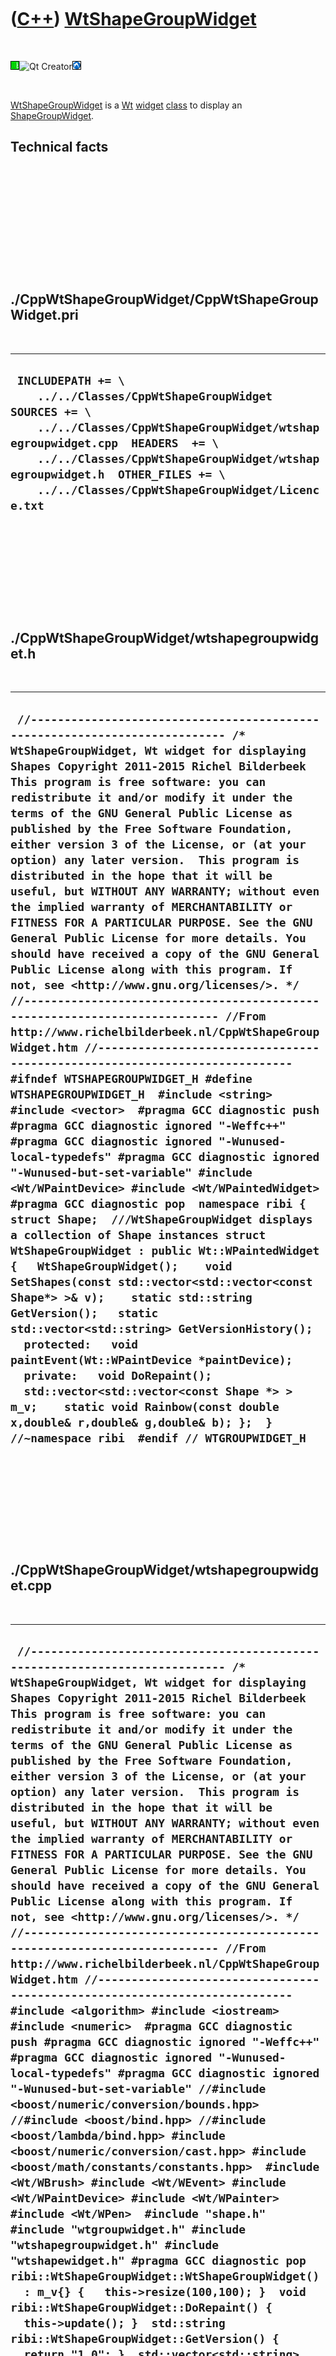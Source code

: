 
 

 

 

 

 

([C++](Cpp.md)) [WtShapeGroupWidget](CppWtShapeGroupWidget.md)
================================================================

 

![Wt](PicWt.png)![Qt
Creator](PicQtCreator.png)![Lubuntu](PicLubuntu.png)

 

[WtShapeGroupWidget](CppWtShapeGroupWidget.md) is a [Wt](CppWt.md)
[widget](CppWidget.md) [class](CppClass.md) to display an
[ShapeGroupWidget](CppShapeGroupWidget.md).

Technical facts
---------------

 

 

 

 

 

 

./CppWtShapeGroupWidget/CppWtShapeGroupWidget.pri
-------------------------------------------------

 

  --------------------------------------------------------------------------------------------------------------------------------------------------------------------------------------------------------------------------------------------------------------------------------------------
  ` INCLUDEPATH += \     ../../Classes/CppWtShapeGroupWidget  SOURCES += \     ../../Classes/CppWtShapeGroupWidget/wtshapegroupwidget.cpp  HEADERS  += \     ../../Classes/CppWtShapeGroupWidget/wtshapegroupwidget.h  OTHER_FILES += \     ../../Classes/CppWtShapeGroupWidget/Licence.txt`
  --------------------------------------------------------------------------------------------------------------------------------------------------------------------------------------------------------------------------------------------------------------------------------------------

 

 

 

 

 

./CppWtShapeGroupWidget/wtshapegroupwidget.h
--------------------------------------------

 

  -----------------------------------------------------------------------------------------------------------------------------------------------------------------------------------------------------------------------------------------------------------------------------------------------------------------------------------------------------------------------------------------------------------------------------------------------------------------------------------------------------------------------------------------------------------------------------------------------------------------------------------------------------------------------------------------------------------------------------------------------------------------------------------------------------------------------------------------------------------------------------------------------------------------------------------------------------------------------------------------------------------------------------------------------------------------------------------------------------------------------------------------------------------------------------------------------------------------------------------------------------------------------------------------------------------------------------------------------------------------------------------------------------------------------------------------------------------------------------------------------------------------------------------------------------------------------------------------------------------------------------------------------------------------------------------------------------------------------------------------------------------------------------------------------------------------------------------------------------------------------------------------------------------------------------------------------------------------------------------------------------------------------------------------------------------
  ` //--------------------------------------------------------------------------- /* WtShapeGroupWidget, Wt widget for displaying Shapes Copyright 2011-2015 Richel Bilderbeek  This program is free software: you can redistribute it and/or modify it under the terms of the GNU General Public License as published by the Free Software Foundation, either version 3 of the License, or (at your option) any later version.  This program is distributed in the hope that it will be useful, but WITHOUT ANY WARRANTY; without even the implied warranty of MERCHANTABILITY or FITNESS FOR A PARTICULAR PURPOSE. See the GNU General Public License for more details. You should have received a copy of the GNU General Public License along with this program. If not, see <http://www.gnu.org/licenses/>. */ //--------------------------------------------------------------------------- //From http://www.richelbilderbeek.nl/CppWtShapeGroupWidget.htm //--------------------------------------------------------------------------- #ifndef WTSHAPEGROUPWIDGET_H #define WTSHAPEGROUPWIDGET_H  #include <string> #include <vector>  #pragma GCC diagnostic push #pragma GCC diagnostic ignored "-Weffc++" #pragma GCC diagnostic ignored "-Wunused-local-typedefs" #pragma GCC diagnostic ignored "-Wunused-but-set-variable" #include <Wt/WPaintDevice> #include <Wt/WPaintedWidget> #pragma GCC diagnostic pop  namespace ribi {  struct Shape;  ///WtShapeGroupWidget displays a collection of Shape instances struct WtShapeGroupWidget : public Wt::WPaintedWidget {   WtShapeGroupWidget();    void SetShapes(const std::vector<std::vector<const Shape*> >& v);    static std::string GetVersion();   static std::vector<std::string> GetVersionHistory();    protected:   void paintEvent(Wt::WPaintDevice *paintDevice);    private:   void DoRepaint();   std::vector<std::vector<const Shape *> > m_v;    static void Rainbow(const double x,double& r,double& g,double& b); };  } //~namespace ribi  #endif // WTGROUPWIDGET_H`
  -----------------------------------------------------------------------------------------------------------------------------------------------------------------------------------------------------------------------------------------------------------------------------------------------------------------------------------------------------------------------------------------------------------------------------------------------------------------------------------------------------------------------------------------------------------------------------------------------------------------------------------------------------------------------------------------------------------------------------------------------------------------------------------------------------------------------------------------------------------------------------------------------------------------------------------------------------------------------------------------------------------------------------------------------------------------------------------------------------------------------------------------------------------------------------------------------------------------------------------------------------------------------------------------------------------------------------------------------------------------------------------------------------------------------------------------------------------------------------------------------------------------------------------------------------------------------------------------------------------------------------------------------------------------------------------------------------------------------------------------------------------------------------------------------------------------------------------------------------------------------------------------------------------------------------------------------------------------------------------------------------------------------------------------------------------

 

 

 

 

 

./CppWtShapeGroupWidget/wtshapegroupwidget.cpp
----------------------------------------------

 

  ------------------------------------------------------------------------------------------------------------------------------------------------------------------------------------------------------------------------------------------------------------------------------------------------------------------------------------------------------------------------------------------------------------------------------------------------------------------------------------------------------------------------------------------------------------------------------------------------------------------------------------------------------------------------------------------------------------------------------------------------------------------------------------------------------------------------------------------------------------------------------------------------------------------------------------------------------------------------------------------------------------------------------------------------------------------------------------------------------------------------------------------------------------------------------------------------------------------------------------------------------------------------------------------------------------------------------------------------------------------------------------------------------------------------------------------------------------------------------------------------------------------------------------------------------------------------------------------------------------------------------------------------------------------------------------------------------------------------------------------------------------------------------------------------------------------------------------------------------------------------------------------------------------------------------------------------------------------------------------------------------------------------------------------------------------------------------------------------------------------------------------------------------------------------------------------------------------------------------------------------------------------------------------------------------------------------------------------------------------------------------------------------------------------------------------------------------------------------------------------------------------------------------------------------------------------------------------------------------------------------------------------------------------------------------------------------------------------------------------------------------------------------------------------------------------------------------------------------------------------------------------------------------------------------------------------------------------------------------------------------------------------------------------------------------------------------------------------------------------------------------------------------------------------------------------------------------------------------------------------------------------------------------------------------------------------------------------------------------------------------------------------------------------------------------------------------------------------------------------------------------------------------------------------------------------------------------------------------------------------------------------------------------------------------------------------------------------------------------------------------------------------------------------------------------------------------------------------------------------------------------------------------------------------------------------------------------------------------------------------------------------------------------------------------------------------------------------------------------------------------------------------------------------------------------------------------------------------------------------------------------------------------------------------------------------------------------------------------------------------------------------------------------------------------------------------------------------------------------------------------------------------------------------------------------------------------------------------------------------------------------------------------------------------------------------------------------------------------------------------------------------------------------------------------------------------------------------------------------------------------------------------------------------------------------------------------------------------------------------------------------------------------------------------------------------------------------------------------------------------------------------------------------------------------------------------------------------------------------------------------------------------------------------------------------------------------------------------------------------------------------------------------------------------------------------------------------------------------------------------------------------------------------------------------------------------------------------------------------------------------------------------------
  ` //--------------------------------------------------------------------------- /* WtShapeGroupWidget, Wt widget for displaying Shapes Copyright 2011-2015 Richel Bilderbeek  This program is free software: you can redistribute it and/or modify it under the terms of the GNU General Public License as published by the Free Software Foundation, either version 3 of the License, or (at your option) any later version.  This program is distributed in the hope that it will be useful, but WITHOUT ANY WARRANTY; without even the implied warranty of MERCHANTABILITY or FITNESS FOR A PARTICULAR PURPOSE. See the GNU General Public License for more details. You should have received a copy of the GNU General Public License along with this program. If not, see <http://www.gnu.org/licenses/>. */ //--------------------------------------------------------------------------- //From http://www.richelbilderbeek.nl/CppWtShapeGroupWidget.htm //--------------------------------------------------------------------------- #include <algorithm> #include <iostream> #include <numeric>  #pragma GCC diagnostic push #pragma GCC diagnostic ignored "-Weffc++" #pragma GCC diagnostic ignored "-Wunused-local-typedefs" #pragma GCC diagnostic ignored "-Wunused-but-set-variable" //#include <boost/numeric/conversion/bounds.hpp> //#include <boost/bind.hpp> //#include <boost/lambda/bind.hpp> #include <boost/numeric/conversion/cast.hpp> #include <boost/math/constants/constants.hpp>  #include <Wt/WBrush> #include <Wt/WEvent> #include <Wt/WPaintDevice> #include <Wt/WPainter> #include <Wt/WPen>  #include "shape.h" #include "wtgroupwidget.h" #include "wtshapegroupwidget.h" #include "wtshapewidget.h" #pragma GCC diagnostic pop  ribi::WtShapeGroupWidget::WtShapeGroupWidget()   : m_v{} {   this->resize(100,100); }  void ribi::WtShapeGroupWidget::DoRepaint() {   this->update(); }  std::string ribi::WtShapeGroupWidget::GetVersion() {   return "1.0"; }  std::vector<std::string> ribi::WtShapeGroupWidget::GetVersionHistory() {   return {     "2011-08-25: version 1.0: initial version"   }; }  void ribi::WtShapeGroupWidget::paintEvent(Wt::WPaintDevice *paintDevice) {   Wt::WPainter painter(paintDevice);   const int width  = this->width().toPixels();   const int height = this->height().toPixels();   //Draw a background rectangle   {     Wt::WPen pen = painter.pen();     pen.setColor(Wt::WColor(1,1,1));     painter.setPen(pen);     painter.setBrush(Wt::WBrush(Wt::WColor(254,254,254)));     painter.drawRect(0.0,0.0,width,height);   }    if (m_v.empty()) return;    const double mid_x = 0.5 * boost::numeric_cast<double>(width);   const double mid_y = 0.5 * boost::numeric_cast<double>(height);   const double ray_center = std::min(mid_x,mid_y);   const double ray_group  = 0.33 * ray_center;   const double ray_member = 0.33 * ray_group;   const int n_groups = boost::numeric_cast<double>(m_v.size());    for (int group=0; group!=n_groups; ++group)   {     //Draw the larger (group) circles first     //Set the pen to black     {       Wt::WPen pen = painter.pen();       pen.setColor(Wt::WColor(1,1,1));       painter.setPen(pen);     }     const double f_group      = (n_groups != 0      ? static_cast<double>(group) / static_cast<double>(n_groups)      : 1.0);      //Set the brush to the group's index     {       double r,g,b;       Rainbow(f_group,r,g,b);       painter.setBrush(Wt::WBrush(Wt::WColor(r*255.0,g*255.0,b*255.0)));     }     const double angle = 2.0 * boost::math::constants::pi<double>() * f_group;     const double group_mid_x = mid_x + (std::sin(angle) * 0.66 * ray_center);     const double group_mid_y = mid_y - (std::cos(angle) * 0.66 * ray_center);     //Draw the group ellipse     painter.drawEllipse(       group_mid_x - ray_group,       group_mid_y - ray_group,       2.0 * ray_group,       2.0 * ray_group);     const std::vector<const Shape*>& members = m_v[group];     const int n_members = boost::numeric_cast<int>(members.size());     for (int member=0; member!=n_members;++member)     {       const double f_member        = (n_members != 0        ? static_cast<double>(member) / static_cast<double>(n_members)        :  1.0);       const double angle = 2.0 * boost::math::constants::pi<double>() * f_member;       const double member_mid_x = group_mid_x + (std::sin(angle) * 0.66 * ray_group);       const double member_mid_y = group_mid_y - (std::cos(angle) * 0.66 * ray_group);       //Draw the member his/her Shape ellipse       WtShapeWidget::DrawShape(painter,         member_mid_x - ray_member,         member_mid_y - ray_member,         2.0 * ray_member,         2.0 * ray_member,         members[member]);     }   } }  //From http://www.richelbilderbeek.nl/CppRainbow.htm void ribi::WtShapeGroupWidget::Rainbow(   const double x,   double& r,   double& g,   double& b) {   const double f_r = std::max(0.0,     (x < 0.5     ? std::cos(x * 1.5 * boost::math::constants::pi<double>())     : -std::sin(x * 1.5 * boost::math::constants::pi<double>())     ) );   const double f_g = std::max(0.0, std::sin( x * 1.5 * boost::math::constants::pi<double>() ) );   const double f_b = std::max(0.0, -std::cos( x * 1.5 * boost::math::constants::pi<double>() ) );   const double max = std::max(f_r, std::max(f_g,f_b));   assert(max!=0);    r = f_r / max;   g = f_g / max;   b = f_b / max; }  void ribi::WtShapeGroupWidget::SetShapes(const std::vector<std::vector<const Shape*> >& v) {   m_v = v;   update(); }`
  ------------------------------------------------------------------------------------------------------------------------------------------------------------------------------------------------------------------------------------------------------------------------------------------------------------------------------------------------------------------------------------------------------------------------------------------------------------------------------------------------------------------------------------------------------------------------------------------------------------------------------------------------------------------------------------------------------------------------------------------------------------------------------------------------------------------------------------------------------------------------------------------------------------------------------------------------------------------------------------------------------------------------------------------------------------------------------------------------------------------------------------------------------------------------------------------------------------------------------------------------------------------------------------------------------------------------------------------------------------------------------------------------------------------------------------------------------------------------------------------------------------------------------------------------------------------------------------------------------------------------------------------------------------------------------------------------------------------------------------------------------------------------------------------------------------------------------------------------------------------------------------------------------------------------------------------------------------------------------------------------------------------------------------------------------------------------------------------------------------------------------------------------------------------------------------------------------------------------------------------------------------------------------------------------------------------------------------------------------------------------------------------------------------------------------------------------------------------------------------------------------------------------------------------------------------------------------------------------------------------------------------------------------------------------------------------------------------------------------------------------------------------------------------------------------------------------------------------------------------------------------------------------------------------------------------------------------------------------------------------------------------------------------------------------------------------------------------------------------------------------------------------------------------------------------------------------------------------------------------------------------------------------------------------------------------------------------------------------------------------------------------------------------------------------------------------------------------------------------------------------------------------------------------------------------------------------------------------------------------------------------------------------------------------------------------------------------------------------------------------------------------------------------------------------------------------------------------------------------------------------------------------------------------------------------------------------------------------------------------------------------------------------------------------------------------------------------------------------------------------------------------------------------------------------------------------------------------------------------------------------------------------------------------------------------------------------------------------------------------------------------------------------------------------------------------------------------------------------------------------------------------------------------------------------------------------------------------------------------------------------------------------------------------------------------------------------------------------------------------------------------------------------------------------------------------------------------------------------------------------------------------------------------------------------------------------------------------------------------------------------------------------------------------------------------------------------------------------------------------------------------------------------------------------------------------------------------------------------------------------------------------------------------------------------------------------------------------------------------------------------------------------------------------------------------------------------------------------------------------------------------------------------------------------------------------------------------------------------------------------------------------------------

 

 

 

 

 

 

